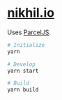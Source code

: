 [nikhil.io](https://nikhil.io)
==============================

Uses [ParcelJS](https://parceljs.org/).

```bash
# Initialize
yarn

# Develop
yarn start

# Build
yarn build
```
